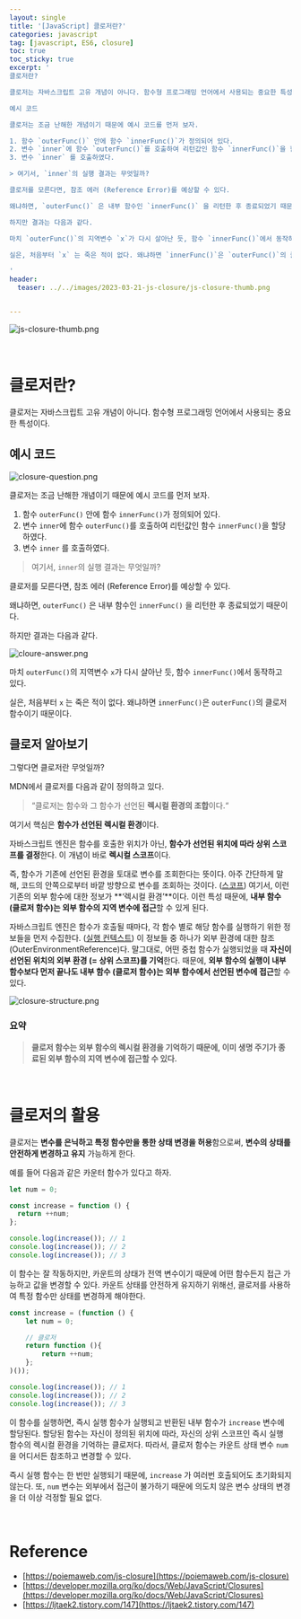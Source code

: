 ```yaml
---
layout: single
title: '[JavaScript] 클로저란?'
categories: javascript
tag: [javascript, ES6, closure]
toc: true
toc_sticky: true
excerpt: '
클로저란?

클로저는 자바스크립트 고유 개념이 아니다. 함수형 프로그래밍 언어에서 사용되는 중요한 특성이다.

예시 코드

클로저는 조금 난해한 개념이기 때문에 예시 코드를 먼저 보자.

1. 함수 `outerFunc()` 안에 함수 `innerFunc()`가 정의되어 있다.
2. 변수 `inner`에 함수 `outerFunc()`를 호출하여 리턴값인 함수 `innerFunc()`을 할당하였다.
3. 변수 `inner` 를 호출하였다.

> 여기서, `inner`의 실행 결과는 무엇일까?

클로저를 모른다면, 참조 에러 (Reference Error)를 예상할 수 있다.

왜냐하면, `outerFunc()` 은 내부 함수인 `innerFunc()` 을 리턴한 후 종료되었기 때문이다.

하지만 결과는 다음과 같다.

마치 `outerFunc()`의 지역변수 `x`가 다시 살아난 듯, 함수 `innerFunc()`에서 동작하고 있다.

실은, 처음부터 `x` 는 죽은 적이 없다. 왜냐하면 `innerFunc()`은 `outerFunc()`의 클로저 함수이기 때문이다.

'
header:
  teaser: ../../images/2023-03-21-js-closure/js-closure-thumb.png


---
```


![js-closure-thumb.png](../../images/2023-03-21-js-closure/js-closure-thumb.png)

<br />

# 클로저란?

클로저는 자바스크립트 고유 개념이 아니다. 함수형 프로그래밍 언어에서 사용되는 중요한 특성이다.

## 예시 코드

![closure-question.png](../../images/2023-03-21-js-closure/closure-question.png)

클로저는 조금 난해한 개념이기 때문에 예시 코드를 먼저 보자.

1. 함수 `outerFunc()` 안에 함수 `innerFunc()`가 정의되어 있다.
2. 변수 `inner`에 함수 `outerFunc()`를 호출하여 리턴값인 함수 `innerFunc()`을 할당하였다.
3. 변수 `inner` 를 호출하였다.

> 여기서, `inner`의 실행 결과는 무엇일까?

클로저를 모른다면, 참조 에러 (Reference Error)를 예상할 수 있다.

왜냐하면, `outerFunc()` 은 내부 함수인 `innerFunc()` 을 리턴한 후 종료되었기 때문이다.

하지만 결과는 다음과 같다.

![cloure-answer.png](../../images/2023-03-21-js-closure/closure-answer.png)

마치 `outerFunc()`의 지역변수 `x`가 다시 살아난 듯, 함수 `innerFunc()`에서 동작하고 있다.

실은, 처음부터 `x` 는 죽은 적이 없다. 왜냐하면 `innerFunc()`은 `outerFunc()`의 클로저 함수이기 때문이다.

## 클로저 알아보기

그렇다면 클로저란 무엇일까?

MDN에서 클로저를 다음과 같이 정의하고 있다.

> “클로저는 함수와 그 함수가 선언된 **렉시컬 환경의 조합**이다.“

여기서 핵심은 **함수가 선언된 렉시컬 환경**이다.

자바스크립트 엔진은 함수를 호출한 위치가 아닌, **함수가 선언된 위치에 따라 상위 스코프를 결정**한다. 이 개념이 바로 **렉시컬 스코프**이다.

즉, 함수가 기존에 선언된 환경을 토대로 변수를 조회한다는 뜻이다. 아주 간단하게 말해, 코드의 안쪽으로부터 바깥 방향으로 변수를 조회하는 것이다. (<a href="../../javascript/js-scope">스코프</a>) 여기서, 이런 기존의 외부 함수에 대한 정보가 **‘렉시컬 환경’**이다. 이런 특성 때문에, **내부 함수 (클로저 함수)는 외부 함수의 지역 변수에 접근**할 수 있게 된다.

자바스크립트 엔진은 함수가 호출될 때마다, 각 함수 별로 해당 함수를 실행하기 위한 정보들을 먼저 수집한다. (<a href="../../javascript/js-execution-context">실행 컨텍스트</a>) 이 정보들 중 하나가 외부 환경에 대한 참조(OuterEnvironmentReference)다. 말그대로, 어떤 중첩 함수가 실행되었을 때 **자신이 선언된 위치의 외부 환경 (= 상위 스코프)를 기억**한다. 때문에, **외부 함수의 실행이 내부 함수보다 먼저 끝나도 내부 함수 (클로저 함수)는 외부 함수에서 선언된 변수에 접근**할 수 있다.

![closure-structure.png](../../images/2023-03-21-js-closure/closure-structure.png)

### 요약

> **클로저 함수는 외부 함수의 렉시컬 환경을 기억하기 때문에,
> 이미 생명 주기가 종료된 외부 함수의 지역 변수에 접근할 수 있다.**

<br />

# 클로저의 활용

클로저는 **변수를 은닉하고 특정 함수만을 통한 상태 변경을 허용**함으로써, **변수의 상태를 안전하게 변경하고 유지** 가능하게 한다.

예를 들어 다음과 같은 카운터 함수가 있다고 하자.

```jsx
let num = 0;

const increase = function () {
  return ++num;
};

console.log(increase()); // 1
console.log(increase()); // 2
console.log(increase()); // 3
```

이 함수는 잘 작동하지만, 카운트의 상태가 전역 변수이기 때문에 어떤 함수든지 접근 가능하고 값을 변경할 수 있다. 카운트 상태를 안전하게 유지하기 위해선, 클로저를 사용하여 특정 함수만 상태를 변경하게 해야한다.

```jsx
const increase = (function () {
	let num = 0;

	// 클로저
	return function (){
		return ++num;
	};
)());

console.log(increase()); // 1
console.log(increase()); // 2
console.log(increase()); // 3
```

이 함수를 실행하면, 즉시 실행 함수가 실행되고 반환된 내부 함수가 `increase` 변수에 할당된다. 할당된 함수는 자신이 정의된 위치에 따라, 자신의 상위 스코프인 즉시 실행 함수의 렉시컬 환경을 기억하는 클로저다. 따라서, 클로저 함수는 카운트 상태 변수 `num` 을 어디서든 참조하고 변경할 수 있다.

즉시 실행 함수는 한 번만 실행되기 때문에, `increase` 가 여러번 호출되어도 초기화되지 않는다. 또, `num` 변수는 외부에서 접근이 불가하기 때문에 의도치 않은 변수 상태의 변경을 더 이상 걱정할 필요 없다.

<br />

# Reference

- [https://poiemaweb.com/js-closure](https://poiemaweb.com/js-closure)
- [https://developer.mozilla.org/ko/docs/Web/JavaScript/Closures](https://developer.mozilla.org/ko/docs/Web/JavaScript/Closures)
- [https://ljtaek2.tistory.com/147](https://ljtaek2.tistory.com/147)
